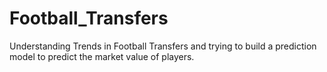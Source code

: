 # Football_Transfers
Understanding Trends in Football Transfers and trying to build a prediction model to predict the market value of players.
